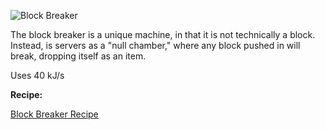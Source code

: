 ![Block Breaker](http://i.imgur.com/Quob7Rq.png?1)

The block breaker is a unique machine, in that it is not technically a block. Instead, is servers as a "null chamber," where any block pushed in will break, dropping itself as an item.

Uses 40 kJ/s

**Recipe:**

[Block Breaker Recipe](http://i.imgur.com/2WMGXAd.png?1)